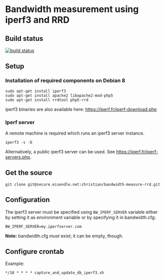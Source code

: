 # Bandwidth measurement using iperf3 and RRD

## Build status

[![build status](https://secure.eisendle.net/ci/projects/1/status.png?ref=master)](https://secure.eisendle.net/ci/projects/1?ref=master)

## Setup
### Installation of required components on Debian 8
```
sudo apt-get install iperf3
sudo apt-get install apache2 libapache2-mod-php5
sudo apt-get install rrdtool php5-rrd
```
iperf3 binaries are also available here: <https://iperf.fr/iperf-download.php>
### Iperf server
A remote machine is required which runs an iperf3 server instance.
```
iperf3 -s -D
```
Alternatively, a public iperf3 server can be used. See <https://iperf.fr/iperf-servers.php>. 
## Get the source
```
git clone git@secure.eisendle.net:christian/bandwidth-measure-rrd.git
````

## Configuration
The iperf3 server must be specified using `BW_IPERF_SERVER` variable either by setting it as environment variable or by specifying it in bandwidth.cfg:
```
BW_IPERF_SERVER=my.iperfserver.com
```
**Note:** bandwidth.cfg *must* exist; it can be empty, though.

## Configure crontab
Example:
```
*/10 * * * * capture_and_update_db_iperf3.sh
```
